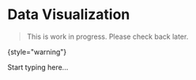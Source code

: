 # Data Visualization

> This is work in progress. Please check back later.
> 
{style="warning"}

Start typing here...